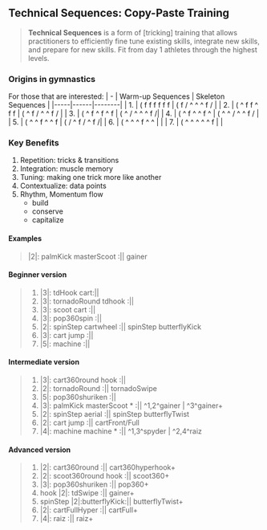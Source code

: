 ## Technical Sequences: Copy-Paste Training

> **Technical Sequences** is a form of [tricking] training that allows practitioners to efficiently fine tune existing skills, integrate new skills, and prepare for new skills. Fit from day 1 athletes through the highest levels.

### Origins in gymnastics

For those that are interested:
| - | Warm-up Sequences | Skeleton Sequences |
|-----|------|--------|
| 1. | ( f f f f f f | ( f / ^ ^ ^ f / |
| 2. | ( ^ f f ^ f f | ( ^ f / ^ ^ f / |
| 3. | ( ^ f ^ f ^ f | ( ^ / ^ ^ ^ f /|
| 4. | ( ^ f ^ ^ f ^ | ( ^ ^ / ^ ^ f / |
| 5. | ( ^ ^ f ^ ^ f | ( / ^ f / ^ f /|
| 6. | ( ^ ^ ^ f ^ ^ | |
| 7. | ( ^ ^ ^ ^ ^ f | |

### Key Benefits

1. Repetition: tricks & transitions
2. Integration: muscle memory
3. Tuning: making one trick more like another
4. Contextualize: data points
5. Rhythm, Momentum flow
   - build
   - conserve
   - capitalize

<div style="page-break-after: always;"></div>

#### Examples

> |2|: palmKick masterScoot :|| gainer

#### Beginner version

> 1. |3|: tdHook cart:||
> 2. |3|: tornadoRound tdhook :||
> 3. |3|: scoot cart :||
> 4. |3|: pop360spin :||
> 5. |2|: spinStep cartwheel :|| spinStep butterflyKick
> 6. |3|: cart jump :||
> 7. |5|: machine :||

#### Intermediate version

> 1. |3|: cart360round hook :||
> 2. |2|: tornadoRound :|| tornadoSwipe
> 3. |5|: pop360shuriken :||
> 4. |3|: palmKick masterScoot \* :|| ^1,2^gainer | ^3^gainer+
> 5. |2|: spinStep aerial :|| spinStep butterflyTwist
> 6. |2|: cart jump :|| cartFront/Full
> 7. |4|: machine machine \* :|| ^1,3^spyder | ^2,4^raiz

#### Advanced version

> 1. |2|: cart360round :|| cart360hyperhook+
> 2. |2|: scoot360round hook :|| scoot360+
> 3. |3|: pop360shuriken :|| pop360+
> 4. hook |2|: tdSwipe :|| gainer+
> 5. spinStep |2|:butterflyKick:|| butterflyTwist+
> 6. |2|: cartFullHyper :|| cartFull+
> 7. |4|: raiz :|| raiz+
